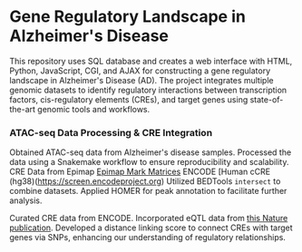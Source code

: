 # Gene Regulatory Landscape in Alzheimer's Disease

This repository uses SQL database and creates a web interface with HTML, Python, JavaScript, CGI, and AJAX for constructing a gene regulatory landscape in Alzheimer's Disease (AD). The project integrates multiple genomic datasets to identify regulatory interactions between transcription factors, cis-regulatory elements (CREs), and target genes using state-of-the-art genomic tools and workflows.

### ATAC-seq Data Processing & CRE Integration
Obtained ATAC-seq data from Alzheimer's disease samples. Processed the data using a Snakemake workflow to ensure reproducibility and scalability. CRE Data from Epimap [Epimap Mark Matrices](https://personal.broadinstitute.org/cboix/epimap/mark_matrices/) ENCODE [Human cCRE (hg38)(https://screen.encodeproject.org) Utilized BEDTools `intersect` to combine datasets. Applied HOMER for peak annotation to facilitate further analysis.

Curated CRE data from ENCODE. Incorporated eQTL data from [this Nature publication](https://www.nature.com/articles/s41593-022-01128-z). Developed a distance linking score to connect CREs with target genes via SNPs, enhancing our understanding of regulatory relationships.


